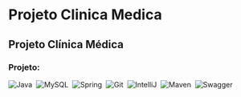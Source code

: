 # Projeto Clinica Medica

## Projeto Clínica Médica

### Projeto: 

![Java](https://img.shields.io/badge/Java-D33833?style=for-the-badge&logo=openjdk&logoColor=black)&nbsp;
![MySQL](https://img.shields.io/badge/MariaDB-01529E?style=for-the-badge&logo=mariadb&logoColor=white)&nbsp;
![Spring](https://img.shields.io/badge/Spring-6DB33F?style=for-the-badge&logo=spring&logoColor=white)&nbsp;
![Git](https://img.shields.io/badge/Git-E34F26?style=for-the-badge&logo=git&logoColor=white)&nbsp;
![IntelliJ](https://img.shields.io/badge/IntelliJ_IDEA-000000.svg?style=for-the-badge&logo=intellij-idea&logoColor=white)&nbsp;
![Maven](https://img.shields.io/badge/Apache%20Maven-C71A36?style=for-the-badge&logo=Apache%20Maven&logoColor=white)&nbsp;
![Swagger](https://img.shields.io/badge/-Swagger-%23Clojure?style=for-the-badge&logo=swagger&logoColor=white)
<br>
<br>
<!--  
https://virandoprogramador.com.br/swagger-com-spring-boot-documentacao-de-api-completa/

https://dev.to/fabianogoes/documentando-uma-api-rest-spring-boot-3-usando-openapi-30-k1c

https://cursos.alura.com.br/forum/topico-swagger-ui-e-springdoc-326290

https://www.youtube.com/watch?v=vHL02dlRv9I

https://www.youtube.com/watch?v=rFG2-_Wj4x0

-->
